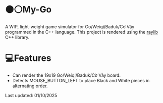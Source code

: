 # ⚫⚪️My-Go 
A WIP, light-weight game simulator for Go/Weiqi/Baduk/Cờ Vây programmed in the C++ language. This project is rendered using the [raylib](https://github.com/raysan5/raylib) C++ library.

# 💻Features
- Can render the 19x19 Go/Weiqi/Baduk/Cờ Vây board.
- Detects MOUSE_BUTTON_LEFT to place Black and White pieces in alternating order.

Last updated: 01/10/2025
